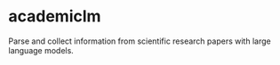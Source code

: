 # academiclm
Parse and collect information from scientific research papers with large language models.
